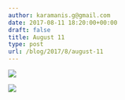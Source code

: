 ```yaml
---
author: karamanis.g@gmail.com
date: 2017-08-11 18:20:00+00:00
draft: false
title: August 11
type: post
url: /blog/2017/8/august-11
---
```




  
   ![](https://images.squarespace-cdn.com/content/v1/4f3f61bae4b063b909445965/1502472058554-BAT79AK3TR70BF93IBGX/ke17ZwdGBToddI8pDm48kJUlZr2Ql5GtSKWrQpjur5t7gQa3H78H3Y0txjaiv_0fDoOvxcdMmMKkDsyUqMSsMWxHk725yiiHCCLfrh8O1z5QPOohDIaIeljMHgDF5CVlOqpeNLcJ80NK65_fV7S1UfNdxJhjhuaNor070w_QAc94zjGLGXCa1tSmDVMXf8RUVhMJRmnnhuU1v2M8fLFyJw/IMG_2057.jpg?format=original)

  

  
   ![](https://images.squarespace-cdn.com/content/v1/4f3f61bae4b063b909445965/1502472058863-2284XDKSNX3XRQU275OU/ke17ZwdGBToddI8pDm48kJUlZr2Ql5GtSKWrQpjur5t7gQa3H78H3Y0txjaiv_0fDoOvxcdMmMKkDsyUqMSsMWxHk725yiiHCCLfrh8O1z5QPOohDIaIeljMHgDF5CVlOqpeNLcJ80NK65_fV7S1UfNdxJhjhuaNor070w_QAc94zjGLGXCa1tSmDVMXf8RUVhMJRmnnhuU1v2M8fLFyJw/IMG_2059.jpg?format=original)

  




 
   

